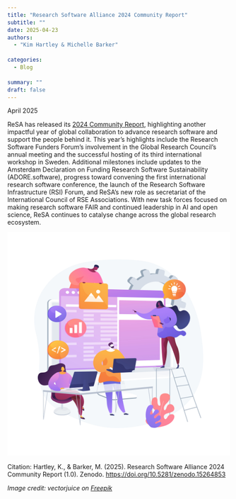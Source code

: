 ```yaml
---
title: "Research Software Alliance 2024 Community Report"
subtitle: ""
date: 2025-04-23
authors:
  - "Kim Hartley & Michelle Barker"

categories: 
  - Blog

summary: ""
draft: false
---
```


April 2025

ReSA has released its [2024 Community Report](https://doi.org/10.5281/zenodo.15264852), highlighting another impactful year of global collaboration to advance research software and support the people behind it. This year’s highlights include the Research Software Funders Forum’s involvement in the Global Research Council’s annual meeting and the successful hosting of its third international workshop in Sweden. Additional milestones include updates to the Amsterdam Declaration on Funding Research Software Sustainability (ADORE.software), progress toward convening the first international research software conference, the launch of the Research Software Infrastructure (RSI) Forum, and ReSA’s new role as secretariat of the International Council of RSE Associations. With new task forces focused on making research software FAIR and continued leadership in AI and open science, ReSA continues to catalyse change across the global research ecosystem.

![My Image](04-2025-blog.jpg)

Citation: Hartley, K., & Barker, M. (2025). Research Software Alliance 2024 Community Report (1.0). Zenodo. https://doi.org/10.5281/zenodo.15264853

_Image credit: vectorjuice on_ [_Freepik_](https://www.freepik.com/free-vector/software-development-team-abstract-concept-illustration_12291216.htm#fromView=search&page=1&position=31&uuid=f3d61d4a-b82f-4507-b58a-cd6aaaa78c20&query=%40vectorjuice+computers+and+software) 
